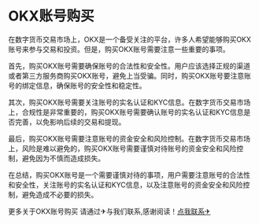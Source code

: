 # OKX账号购买

在数字货币交易市场上，OKX是一个备受关注的平台，许多人希望能够购买OKX账号来参与交易和投资。但是，购买OKX账号需要注意一些重要的事项。

首先，购买OKX账号需要确保账号的合法性和安全性。用户应该选择正规的渠道或者第三方服务商购买OKX账号，避免上当受骗。同时，购买OKX账号要注意账号的绑定信息，确保账号的安全性和稳定性。

其次，购买OKX账号需要关注账号的实名认证和KYC信息。在数字货币交易市场上，合规性是非常重要的，购买OKX账号需要确认账号的实名认证和KYC信息是否完善，以免影响后续的交易和提现。

最后，购买OKX账号需要注意账号的资金安全和风险控制。在数字货币交易市场上，风险是难以避免的，购买OKX账号需要谨慎对待账号的资金安全和风险控制，避免因为不慎而造成损失。

在总结，购买OKX账号是一个需要谨慎对待的事项，用户需要注意账号的合法性和安全性，关注账号的实名认证和KYC信息，以及注意账号的资金安全和风险控制，避免造成不必要的损失。

更多关于OKX账号购买 请通过✈与我们联系,感谢阅读！[点我联系✈](https://bbs.G208.com)